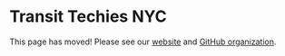 # Transit Techies NYC

This page has moved! Please see our [website](https://transittechies.nyc/) and [GitHub organization](https://github.com/transittechies).
